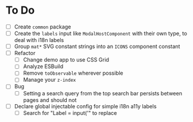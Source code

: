 # To Do

- [ ] Create `common` package
- [ ] Create the `labels` input like `ModalHostComponent` with their own type, to deal with i18n labels
- [ ] Group `mat*` SVG constant strings into an `ICONS` component constant
- [ ] Refactor
  - [ ] Change demo app to use CSS Grid
  - [ ] Analyze ESBuild
  - [ ] Remove `toObservable` wherever possible
  - [ ] Manage your `z-index`
- [ ] Bug
  - [ ] Setting a search query from the top search bar persists between pages and should not
- [ ] Declare global injectable config for simple i18n a11y labels
  - [ ] Search for "Label = input('" to replace
